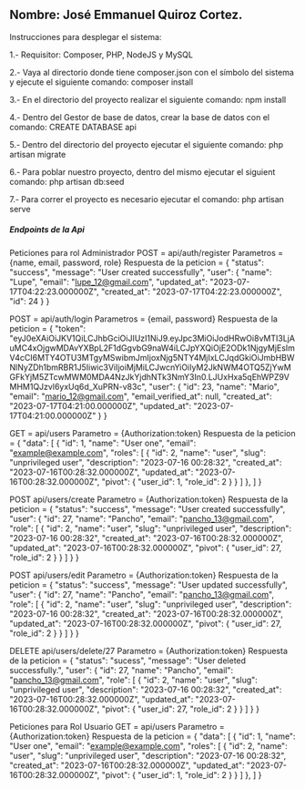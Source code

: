 ## Nombre: José Emmanuel Quiroz Cortez.

Instrucciones para desplegar el sistema:

1.- Requisitor: Composer, PHP, NodeJS y MySQL

2.- Vaya al directorio donde tiene composer.json con el símbolo del sistema y ejecute el siguiente comando: composer install

3.- En el directorio del proyecto realizar el siguiente comando: npm install

4.- Dentro del Gestor de base de datos, crear la base de datos con el comando: CREATE DATABASE api

5.- Dentro del directorio del proyecto ejecutar el siguiente comando: php artisan migrate

6.- Para poblar nuestro proyecto, dentro del mismo ejecutar el siguient comando: php artisan db:seed

7.- Para correr el proyecto es necesario ejecutar el comando: php artisan serve

##### Endpoints de la Api

Peticiones para rol Administrador
POST = api/auth/register
Parametros = {name, email, password, role}
Respuesta de la peticion = 
{
    "status": "success",
    "message": "User created successfully",
    "user": {
        "name": "Lupe",
        "email": "lupe_12@gmail.com",
        "updated_at": "2023-07-17T04:22:23.000000Z",
        "created_at": "2023-07-17T04:22:23.000000Z",
        "id": 24
    }
}

POST = api/auth/login
Parametros = {email, password}
Respuesta de la peticion =
{
    "token": "eyJ0eXAiOiJKV1QiLCJhbGciOiJIUzI1NiJ9.eyJpc3MiOiJodHRwOi8vMTI3LjAuMC4xOjgwMDAvYXBpL2F1dGgvbG9naW4iLCJpYXQiOjE2ODk1NjgyMjEsImV4cCI6MTY4OTU3MTgyMSwibmJmIjoxNjg5NTY4MjIxLCJqdGkiOiJmbHBWNlNyZDh1bmRBR1J5Iiwic3ViIjoiMjMiLCJwcnYiOiIyM2JkNWM4OTQ5ZjYwMGFkYjM5ZTcwMWM0MDA4NzJkYjdhNTk3NmY3In0.LJUxHxa5qEhWPZ9VMHM1QJzvl6yxUq6d_XuPRN-v83c",
    "user": {
        "id": 23,
        "name": "Mario",
        "email": "mario_12@gmail.com",
        "email_verified_at": null,
        "created_at": "2023-07-17T04:21:00.000000Z",
        "updated_at": "2023-07-17T04:21:00.000000Z"
    }
}


GET = api/users
Parametro = {Authorization:token}
Respuesta de la peticion = 
{
     "data": [
        {
            "id": 1,
            "name": "User one",
            "email": "example@example.com",
            "roles": [
                {
                    "id": 2,
                    "name": "user",
                    "slug": "unprivileged user",
                    "description": "2023-07-16 00:28:32",
                    "created_at": "2023-07-16T00:28:32.000000Z",
                    "updated_at": "2023-07-16T00:28:32.000000Z",
                    "pivot": {
                        "user_id": 1,
                        "role_id": 2
                    }
                }
            ]
        },
     ]
}

POST api/users/create
Parametro = {Authorization:token}
Respuesta de la peticion = 
{
    "status": "success",
    "message": "User created successfully",
    "user": {
        "id": 27,
        "name": "Pancho",
        "email": "pancho_13@gmail.com",
        "role": [
            {
                "id": 2,
                "name": "user",
                "slug": "unprivileged user",
                "description": "2023-07-16 00:28:32",
                "created_at": "2023-07-16T00:28:32.000000Z",
                "updated_at": "2023-07-16T00:28:32.000000Z",
                "pivot": {
                    "user_id": 27,
                    "role_id": 2
                }
            }
        ]
    }
}

POST api/users/edit
Parametro = {Authorization:token}
Respuesta de la peticion = 
{
     "status": "success",
    "message": "User updated successfully",
    "user": {
        "id": 27,
        "name": "Pancho",
        "email": "pancho_13@gmail.com",
        "role": [
            {
                "id": 2,
                "name": "user",
                "slug": "unprivileged user",
                "description": "2023-07-16 00:28:32",
                "created_at": "2023-07-16T00:28:32.000000Z",
                "updated_at": "2023-07-16T00:28:32.000000Z",
                "pivot": {
                    "user_id": 27,
                    "role_id": 2
                }
            }
        ]
    }
}

DELETE api/users/delete/27
Parametro = {Authorization:token}
Respuesta de la peticion = 
{
     "status": "sucess",
    "message": "User deleted successfully.",
    "user": {
        "id": 27,
        "name": "Pancho",
        "email": "pancho_13@gmail.com",
        "role": [
            {
                "id": 2,
                "name": "user",
                "slug": "unprivileged user",
                "description": "2023-07-16 00:28:32",
                "created_at": "2023-07-16T00:28:32.000000Z",
                "updated_at": "2023-07-16T00:28:32.000000Z",
                "pivot": {
                    "user_id": 27,
                    "role_id": 2
                }
            }
        ]
    }
}

Peticiones para Rol Usuario
GET = api/users
Parametro = {Authorization:token}
Respuesta de la peticion = 
{
     "data": [
        {
            "id": 1,
            "name": "User one",
            "email": "example@example.com",
            "roles": [
                {
                    "id": 2,
                    "name": "user",
                    "slug": "unprivileged user",
                    "description": "2023-07-16 00:28:32",
                    "created_at": "2023-07-16T00:28:32.000000Z",
                    "updated_at": "2023-07-16T00:28:32.000000Z",
                    "pivot": {
                        "user_id": 1,
                        "role_id": 2
                    }
                }
            ]
        },
     ]
}
